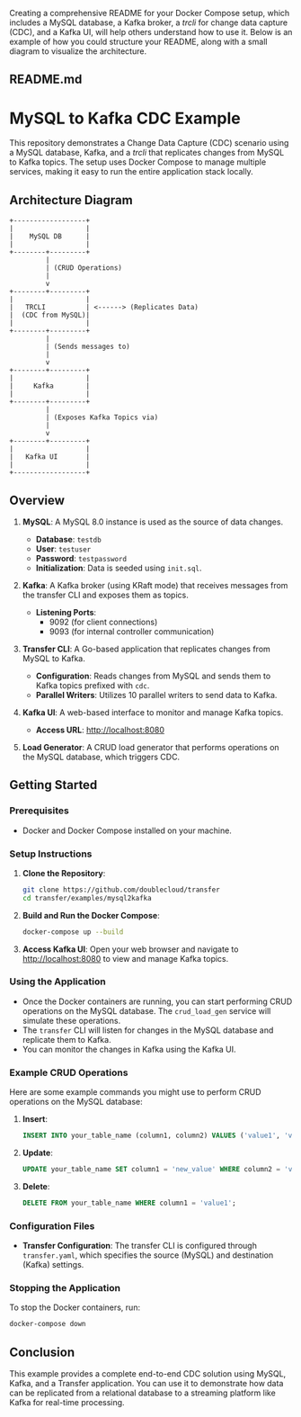 Creating a comprehensive README for your Docker Compose setup, which includes a MySQL database, a Kafka broker, a *trcli* for change data capture (CDC), and a Kafka UI, will help others understand how to use it. Below is an example of how you could structure your README, along with a small diagram to visualize the architecture.

## README.md

# MySQL to Kafka CDC Example

This repository demonstrates a Change Data Capture (CDC) scenario using a MySQL database, Kafka, and a *trcli* that replicates changes from MySQL to Kafka topics. The setup uses Docker Compose to manage multiple services, making it easy to run the entire application stack locally.

## Architecture Diagram

```plaintext
+------------------+
|                  |
|    MySQL DB      |
|                  |
+--------+---------+
         |
         | (CRUD Operations)
         |
         v
+--------+---------+
|                  |
|   TRCLI          | <------> (Replicates Data)
|  (CDC from MySQL)|  
|                  |
+--------+---------+
         |
         | (Sends messages to)
         |
         v
+--------+---------+
|                  |
|     Kafka        |
|                  |
+--------+---------+
         |
         | (Exposes Kafka Topics via)
         |
         v
+--------+---------+
|                  |
|   Kafka UI       |
|                  |
+------------------+
```

## Overview

1. **MySQL**: A MySQL 8.0 instance is used as the source of data changes.
    - **Database**: `testdb`
    - **User**: `testuser`
    - **Password**: `testpassword`
    - **Initialization**: Data is seeded using `init.sql`.

2. **Kafka**: A Kafka broker (using KRaft mode) that receives messages from the transfer CLI and exposes them as topics.
    - **Listening Ports**:
        - 9092 (for client connections)
        - 9093 (for internal controller communication)

3. **Transfer CLI**: A Go-based application that replicates changes from MySQL to Kafka.
    - **Configuration**: Reads changes from MySQL and sends them to Kafka topics prefixed with `cdc`.
    - **Parallel Writers**: Utilizes 10 parallel writers to send data to Kafka.

4. **Kafka UI**: A web-based interface to monitor and manage Kafka topics.
    - **Access URL**: [http://localhost:8080](http://localhost:8080)

5. **Load Generator**: A CRUD load generator that performs operations on the MySQL database, which triggers CDC.

## Getting Started

### Prerequisites

- Docker and Docker Compose installed on your machine.

### Setup Instructions

1. **Clone the Repository**:
   ```bash
   git clone https://github.com/doublecloud/transfer
   cd transfer/examples/mysql2kafka
   ```

2. **Build and Run the Docker Compose**:
   ```bash
   docker-compose up --build
   ```

3. **Access Kafka UI**:
   Open your web browser and navigate to [http://localhost:8080](http://localhost:8080) to view and manage Kafka topics.

### Using the Application

- Once the Docker containers are running, you can start performing CRUD operations on the MySQL database. The `crud_load_gen` service will simulate these operations.
- The `transfer` CLI will listen for changes in the MySQL database and replicate them to Kafka.
- You can monitor the changes in Kafka using the Kafka UI.

### Example CRUD Operations

Here are some example commands you might use to perform CRUD operations on the MySQL database:

1. **Insert**:
   ```sql
   INSERT INTO your_table_name (column1, column2) VALUES ('value1', 'value2');
   ```

2. **Update**:
   ```sql
   UPDATE your_table_name SET column1 = 'new_value' WHERE column2 = 'value2';
   ```

3. **Delete**:
   ```sql
   DELETE FROM your_table_name WHERE column1 = 'value1';
   ```

### Configuration Files

- **Transfer Configuration**: The transfer CLI is configured through `transfer.yaml`, which specifies the source (MySQL) and destination (Kafka) settings.

### Stopping the Application

To stop the Docker containers, run:

```bash
docker-compose down
```

## Conclusion

This example provides a complete end-to-end CDC solution using MySQL, Kafka, and a Transfer application. You can use it to demonstrate how data can be replicated from a relational database to a streaming platform like Kafka for real-time processing.
